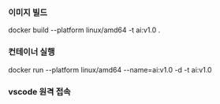 ### **이미지 빌드**  
docker build --platform linux/amd64 -t ai:v1.0 .  


### **컨테이너 실행**  
docker run --platform linux/amd64 --name=ai:v1.0 -d -t ai:v1.0  


### **vscode 원격 접속**